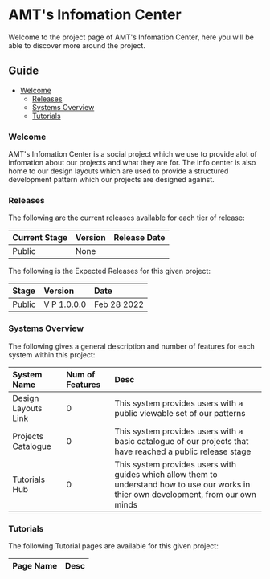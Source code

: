 [Page Current]:https://github.com/Ancient-Majik-Tech/AMT-Info-Center/blob/main/Projects/Social/Info%20Center/AMT%20Info%20Center.md

[Sec Welcome]:https://github.com/Ancient-Majik-Tech/AMT-Info-Center/blob/main/Projects/Social/Info%20Center/AMT%20Info%20Center.md#welcome
[Sec Releases]:https://github.com/Ancient-Majik-Tech/AMT-Info-Center/blob/main/Projects/Social/Info%20Center/AMT%20Info%20Center.md#releases
[Sec SysOverview]:https://github.com/Ancient-Majik-Tech/AMT-Info-Center/blob/main/Projects/Social/Info%20Center/AMT%20Info%20Center.md#systems-overview
[Sec Tutorials]:https://github.com/Ancient-Majik-Tech/AMT-Info-Center/blob/main/Projects/Social/Info%20Center/AMT%20Info%20Center.md#

# AMT's Infomation Center

Welcome to the project page of AMT's Infomation Center, here you will be able to discover more around the project.

## Guide

- [Welcome][Sec Welcome]
	- [Releases][Sec Releases]
	- [Systems Overview][Sec SysOverview]
	- [Tutorials][Sec Tutorials]

### Welcome

AMT's Infomation Center is a social project which we use to provide alot of infomation about our projects and what they are for. The info center is also home to our design layouts which are used to provide a structured development pattern which our projects are designed against.

### Releases

The following are the current releases available for each tier of release:

|Current Stage|Version|Release Date|
|:---|:---|:---|
|Public|None||


The following is the Expected Releases for this given project:

|Stage|Version|Date|
|:---|:---|:---|
|Public|V P 1.0.0.0|Feb 28 2022|

### Systems Overview

The following gives a general description and number of features for each system within this project:

|System Name|Num of Features|Desc|
|:---|:---|:---|
|Design Layouts Link|0|This system provides users with a public viewable set of our patterns|
|Projects Catalogue|0|This system provides users with a basic catalogue of our projects that have reached a public release stage|
|Tutorials Hub|0|This system provides users with guides which allow them to understand how to use our works in thier own development, from our own minds|

### Tutorials

The following Tutorial pages are available for this given project:

|Page Name|Desc|
|:---|:---|
